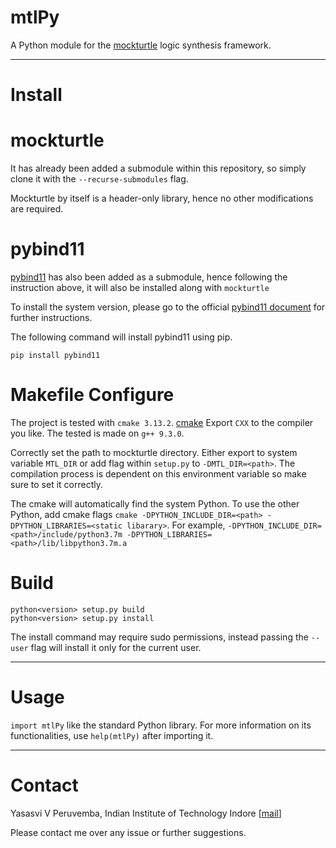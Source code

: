 # mtlPy
A Python module for the [mockturtle](https://github.com/lsils/mockturtle) logic synthesis framework.

--------
# Install

# mockturtle
It has already been added a submodule within this repository, so simply clone it with the `--recurse-submodules` flag.

Mockturtle by itself is a header-only library, hence no other modifications are required.

# pybind11
[pybind11](https://github.com/pybind/pybind11) has also been added as a submodule, hence following the instruction above, it will also be installed along with `mockturtle`

To install the system version, please go to the official [pybind11 document](http://pybind11.readthedocs.org/en/master) for further instructions.

The following command will install pybind11 using pip.
```
pip install pybind11
```

# Makefile Configure

The project is tested with `cmake 3.13.2`. [cmake](https://cmake.org/)
Export `CXX` to the compiler you like. The tested is made on `g++ 9.3.0`.

Correctly set the path to mockturtle directory. Either export to system variable `MTL_DIR` or add flag within `setup.py` to `-DMTL_DIR=<path>`. The compilation process is dependent on this environment variable so make sure to set it correctly.

The cmake will automatically find the system Python.
To use the other Python, add cmake flags `cmake -DPYTHON_INCLUDE_DIR=<path> -DPYTHON_LIBRARIES=<static libarary>`.
For example, `-DPYTHON_INCLUDE_DIR=<path>/include/python3.7m -DPYTHON_LIBRARIES=<path>/lib/libpython3.7m.a`

# Build
```
python<version> setup.py build
python<version> setup.py install
```

The install command may require sudo permissions, instead passing the `--user` flag will install it only for the current user.

--------
# Usage

`import mtlPy` like the standard Python library. For more information on its functionalities, use `help(mtlPy)` after importing it.

--------
# Contact
Yasasvi V Peruvemba, Indian Institute of Technology Indore  \[[mail](ee170002061@iiti.ac.in)\]

Please contact me over any issue or further suggestions.
